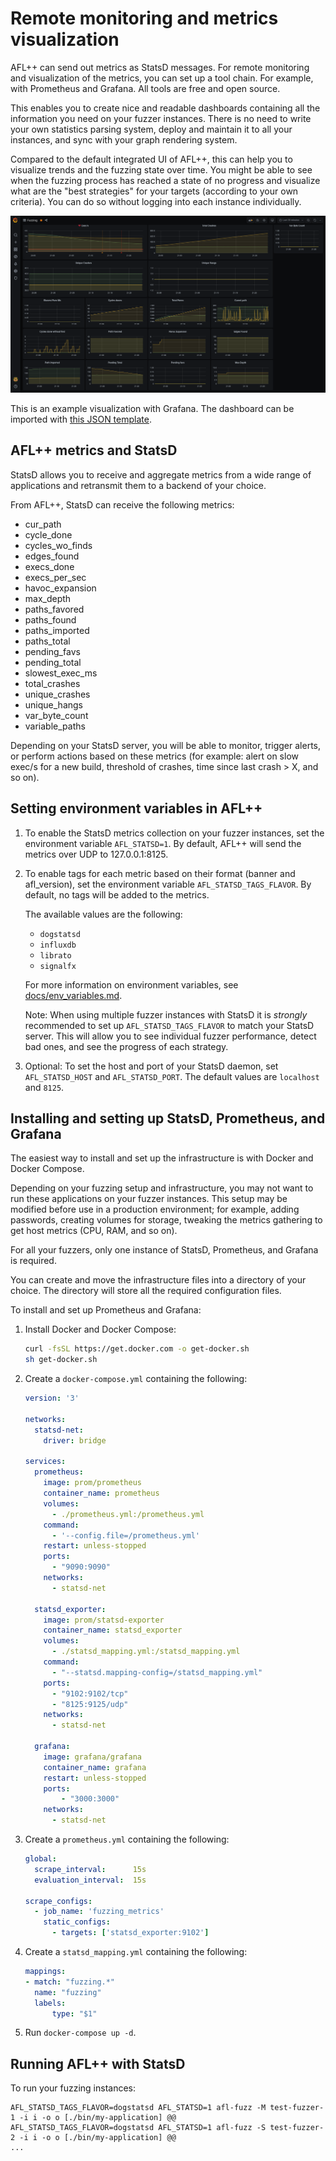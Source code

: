# Remote monitoring and metrics visualization

AFL++ can send out metrics as StatsD messages. For remote monitoring and visualization of the metrics, you can set up a tool chain. For example, with Prometheus and Grafana. All tools are free and open source.

This enables you to create nice and readable dashboards containing all the information you need on your fuzzer instances. There is no need to write your own statistics parsing system, deploy and maintain it to all your instances, and sync with your graph rendering system.

Compared to the default integrated UI of AFL++, this can help you to visualize trends and the fuzzing state over time. You might be able to see when the fuzzing process has reached a state of no progress and visualize what are the "best strategies" for your targets (according to your own criteria). You can do so without logging into each instance individually.

![example visualization with Grafana](resources/statsd-grafana.png)

This is an example visualization with Grafana. The dashboard can be imported with [this JSON template](resources/grafana-afl++.json).

## AFL++ metrics and StatsD

StatsD allows you to receive and aggregate metrics from a wide range of applications and retransmit them to a backend of your choice.

From AFL++, StatsD can receive the following metrics:
- cur_path
- cycle_done
- cycles_wo_finds
- edges_found
- execs_done
- execs_per_sec
- havoc_expansion
- max_depth
- paths_favored
- paths_found
- paths_imported
- paths_total
- pending_favs
- pending_total
- slowest_exec_ms
- total_crashes
- unique_crashes
- unique_hangs
- var_byte_count
- variable_paths

Depending on your StatsD server, you will be able to monitor, trigger alerts, or perform actions based on these metrics (for example: alert on slow exec/s for a new build, threshold of crashes, time since last crash > X, and so on).

## Setting environment variables in AFL++

1. To enable the StatsD metrics collection on your fuzzer instances, set the environment variable `AFL_STATSD=1`. By default, AFL++ will send the metrics over UDP to 127.0.0.1:8125.

2. To enable tags for each metric based on their format (banner and afl_version), set the environment variable `AFL_STATSD_TAGS_FLAVOR`. By default, no tags will be added to the metrics.

    The available values are the following:
    -  `dogstatsd`
    -  `influxdb`
    -  `librato`
    -  `signalfx`
    
    For more information on environment variables, see [docs/env_variables.md](docs/env_variables.md).

    Note: When using multiple fuzzer instances with StatsD it is *strongly* recommended to set up `AFL_STATSD_TAGS_FLAVOR` to match your StatsD server. This will allow you to see individual fuzzer performance, detect bad ones, and see the progress of each strategy.

3. Optional: To set the host and port of your StatsD daemon, set `AFL_STATSD_HOST` and `AFL_STATSD_PORT`. The default values are `localhost` and `8125`.

## Installing and setting up StatsD, Prometheus, and Grafana

The easiest way to install and set up the infrastructure is with Docker and Docker Compose.

Depending on your fuzzing setup and infrastructure, you may not want to run these applications on your fuzzer instances. This setup may be modified before use in a production environment; for example, adding passwords, creating volumes for storage, tweaking the metrics gathering to get host metrics (CPU, RAM, and so on).

For all your fuzzers, only one instance of StatsD, Prometheus, and Grafana is required.

You can create and move the infrastructure files into a directory of your choice. The directory will store all the required configuration files.

To install and set up Prometheus and Grafana:

1. Install Docker and Docker Compose:

    ```sh
    curl -fsSL https://get.docker.com -o get-docker.sh
    sh get-docker.sh
    ```

2. Create a `docker-compose.yml` containing the following:
    ```yml
    version: '3'

    networks:
      statsd-net:
        driver: bridge

    services:
      prometheus:
        image: prom/prometheus
        container_name: prometheus
        volumes:
          - ./prometheus.yml:/prometheus.yml
        command:
          - '--config.file=/prometheus.yml'
        restart: unless-stopped
        ports:
          - "9090:9090"
        networks:
          - statsd-net

      statsd_exporter:
        image: prom/statsd-exporter
        container_name: statsd_exporter
        volumes:
          - ./statsd_mapping.yml:/statsd_mapping.yml
        command:
          - "--statsd.mapping-config=/statsd_mapping.yml"
        ports:
          - "9102:9102/tcp"
          - "8125:9125/udp"
        networks:
          - statsd-net
      
      grafana:
        image: grafana/grafana
        container_name: grafana
        restart: unless-stopped
        ports:
            - "3000:3000"
        networks:
          - statsd-net
    ```

3. Create a `prometheus.yml` containing the following:

    ```yml
    global:
      scrape_interval:      15s
      evaluation_interval:  15s

    scrape_configs:
      - job_name: 'fuzzing_metrics'
        static_configs:
          - targets: ['statsd_exporter:9102']
    ```

4. Create a `statsd_mapping.yml` containing the following:
    ```yml 
    mappings:
    - match: "fuzzing.*"
      name: "fuzzing"
      labels:
          type: "$1"
    ```

5. Run `docker-compose up -d`.

## Running AFL++ with StatsD

To run your fuzzing instances:

```
AFL_STATSD_TAGS_FLAVOR=dogstatsd AFL_STATSD=1 afl-fuzz -M test-fuzzer-1 -i i -o o [./bin/my-application] @@
AFL_STATSD_TAGS_FLAVOR=dogstatsd AFL_STATSD=1 afl-fuzz -S test-fuzzer-2 -i i -o o [./bin/my-application] @@
...
```